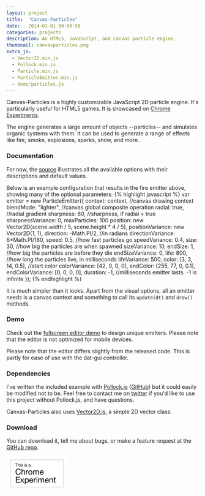 ```yaml
---
layout: project
title:  "Canvas-Particles"
date:   2014-01-01 00:00:58
categories: projects
description: An HTML5, JavaScript, and Canvas particle engine.
thumbnail: canvasparticles.png
extra_js:
  - Vector2D.min.js
  - Pollock.min.js
  - Particle.min.js
  - ParticleEmitter.min.js
  - demo/particles.js
---
```

<canvas id="c" style="background: #333;"></canvas>

Canvas-Particles is a highly customizable JavaScript 2D particle engine. It's particularly useful for HTML5 games.  It is showcased on [Chrome Experiments][chrome-ex].

The engine generates a large amount of objects --particles-- and simulates organic systems with them.  It can be used to generate a range of effects like fire, smoke, explosions, sparks, snow, and more.

### Documentation ###
For now, the [source][emitter-source] illustrates all the available options with their descriptions and default values.

Below is an example configuration that results in the fire emitter above, showing many of the optional parameters:
{% highlight javascript %}
var emitter = new ParticleEmitter({
    context: context, //canvas drawing context
    blendMode: "lighter", //canvas global composite operation
    radial: true, //radial gradient
    sharpness: 60, //sharpness, if radial = true
    sharpnessVariance: 0,
    maxParticles: 100
    position: new Vector2D(scene.width / 5, scene.height * 4 / 5),
    positionVariance: new Vector2D(1, 1),
    direction: -Math.PI/2, //in radians
    directionVariance: 6*Math.PI/180,
    speed: 0.5, //how fast particles go
    speedVariance: 0.4,
    size: 30, //how big the particles are when spawned
    sizeVariance: 10,
    endSize: 1, //how big the particles are before they die
    endSizeVariance: 0,
    life: 800, //how long the particles live, in milliseconds
    lifeVariance: 500,
    color: [3, 3, 14, 0.5], //start color
    colorVariance: [42, 0, 0, 0],
    endColor: [255, 77, 0, 0.1],
    endColorVariance: [0, 0, 0, 0],
    duration: -1, //milliseconds emitter lasts. -1 is infinite
});
{% endhighlight %}

It is much simpler than it looks.  Apart from the visual options, all an emitter needs is a canvas context and something to call its <code>update(dt)</code> and <code>draw()</code> methods.

### Demo ###
Check out the [fullscreen editor demo][particles-full] to design unique emitters.  Please note that the editor is not optimized for mobile devices.

Please note that the editor differs slightly from the released code.  This is partly for ease of use with the dat-gui controller.

### Dependencies ###
I've written the included example with [Pollock.js][pollock-mf] ([GitHub][pollock-gh]) but it could easily be modified not to be.  Feel free to contact me on [twitter][twitter-mf] if you'd like to use this project without Pollock.js, and have questions.

Canvas-Particles also uses [Vector2D.js][vector-gh], a simple 2D vector class.

### Download ###
You can download it, tell me about bugs, or make a feature request at the [GitHub repo][particles-gh].

[![This is a Chrome Experiment](/public/img/badge-white_white.png)][chrome-ex]

[particles-gh]: http://github.com/ferronsays/Canvas-Particles
[emitter-source]: https://github.com/ferronsays/Canvas-Particles/blob/master/js/ParticleEmitter.js
[vector-gh]: http://github.com/ferronsays/Vector2D.js
[pollock-gh]: http://github.com/ferronsays/Pollock.js
[pollock-mf]: /projects/pollock
[particles-full]: /projects/fullscreen/canvas-particles
[chrome-ex]: http://www.chromeexperiments.com/detail/canvas-particle-emitter/?f=
[twitter-mf]: http://twitter.com/ferronsays
